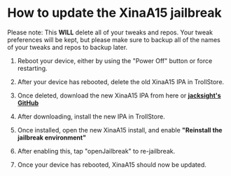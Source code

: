 # How to update the XinaA15 jailbreak
Please note: This **WILL** delete all of your tweaks and repos. Your tweak preferences will be kept, but please make sure to backup all of the names of your tweaks and repos to backup later.

1. Reboot your device, either by using the "Power Off" button or force restarting.

2. After your device has rebooted, delete the old XinaA15 IPA in TrollStore.

3. Once deleted, download the new XinaA15 IPA from here or [**jacksight's GitHub**](https://github.com/jacksight/xina520_official_jailbreak/releases)

4. After downloading, install the new IPA in TrollStore.

5. Once installed, open the new XinaA15 install, and enable **"Reinstall the jailbreak environment"**

6. After enabling this, tap "openJailbreak" to re-jailbreak.

7. Once your device has rebooted, XinaA15 should now be updated. 
